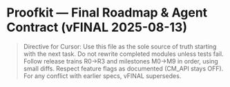 # Proofkit — Final Roadmap & Agent Contract (vFINAL 2025-08-13)

> Directive for Cursor: Use this file as the sole source of truth starting with the next task. Do not rewrite completed modules unless tests fail. Follow release trains R0→R3 and milestones M0→M9 in order, using small diffs. Respect feature flags as documented (CM_API stays OFF). For any conflict with earlier specs, vFINAL supersedes.


